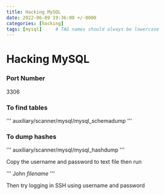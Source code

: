 ```yaml
---
title: Hacking MySQL
date: 2022-06-09 19:36:00 +/-0000
categories: [hacking]
tags: [mysql]     # TAG names should always be lowercase
---
```


# Hacking MySQL

### Port Number
3306

### To find tables

'''
    auxiliary/scanner/mysql/mysql_schemadump
'''

### To dump hashes

'''
    auxiliary/scanner/mysql/mysql_hashdump
'''

Copy the username and password to text file then run

'''
    John *filename*
'''

Then try logging in SSH using username and password